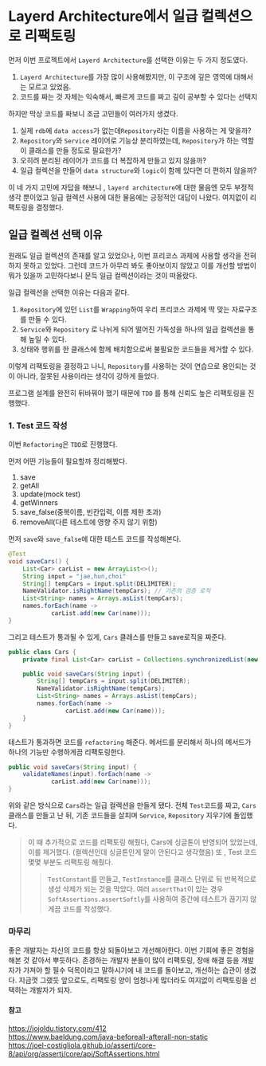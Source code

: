 # Layerd Architecture에서 일급 컬렉션으로 리팩토링

먼저 이번 프로젝트에서 ```Layerd Architecture```를 선택한 이유는 두 가지 정도였다.

1. ```Layerd Architecture```를 가장 많이 사용해봤지만, 이 구조에 깊은 영역에 대해서는 모르고 있었음.
2. 코드를 짜는 것 자체는 익숙해서, 빠르게 코드를 짜고 깊이 공부할 수 있다는 선택지

하지만 막상 코드를 짜보니 조금 고민들이 여러가지 생겼다.

1. 실제 ```rdb```에 ```data access```가 없는데```Repository```라는 이름을 사용하는 게 맞을까?
2. ```Repository```와 ```Service``` 레이어로 기능상 분리하였는데, ```Repository```가 하는 역할이 클래스를 만들 정도로 필요한가?
3. 오히려 분리된 레이어가 코드를 더 복잡하게 만들고 있지 않을까?
4. 일급 컬렉션을 만들어 ```data structure```와 ```logic```이 함께 있다면 더 편하지 않을까?

이 네 가지 고민에 자답을 해보니 , ```layerd architecture```에 대한 물음엔 모두 부정적 생각 뿐이었고 일급 컬렉션 사용에 대한 물음에는 긍정적인 대답이 나왔다.
여지없이 리팩토링을 결정했다.

## 일급 컬렉션 선택 이유
원래도 일급 컬렉션의 존재를 알고 있었으나, 이번 프리코스 과제에 사용할 생각을 전혀 하지 못하고 있었다.
그런데 코드가 아무리 봐도 좋아보이지 않았고 이를 개선할 방법이 뭐가 있을까 고민하다보니 문득 일급 컬렉션이라는 것이 떠올랐다.

일급 컬렉션을 선택한 이유는 다음과 같다.

1. ```Repository```에 있던 ```List```를 ```Wrapping```하여 우리 프리코스 과제에 딱 맞는 자료구조를 만들 수 있다.
2. ```Service```와 ```Repository``` 로 나뉘게 되어 떨어진 가독성을 하나의 일급 컬렉션을 통해 높일 수 있다. 
3. 상태와 행위를 한 클래스에 함께 배치함으로써 불필요한 코드들을 제거할 수 있다.

이렇게 리팩토링을 결정하고 나니, ```Repository```를 사용하는 것이 연습으로 용인되는 것이 아니라, 잘못된 사용이라는 생각이 강하게 들었다.

프로그램 설계를 완전히 뒤바꿔야 했기 때문에 ```TDD``` 를 통해 신뢰도 높은 리팩토링을 진행했다.

### 1. Test 코드 작성
이번 ```Refactoring```은 ```TDD```로 진행했다.

먼저 어떤 기능들이 필요할까 정리해봤다.
1. save
2. getAll
3. update(mock test)
4. getWinners
5. save_false(중복이름, 빈칸입력, 이름 제한 초과)
6. removeAll(다른 테스트에 영향 주지 않기 위함)


먼저 ```save```와 ```save_false```에 대한 테스트 코드를 작성해본다.

```java
@Test
void saveCars() {
    List<Car> carList = new ArrayList<>();
    String input = "jae,hun,choi"
    String[] tempCars = input.split(DELIMITER);
    NameValidator.isRightName(tempCars); // 기존의 검증 로직
    List<String> names = Arrays.asList(tempCars);
    names.forEach(name ->
            carList.add(new Car(name)));
}
```

그리고 테스트가 통과될 수 있게, ```Cars``` 클래스를 만들고 save로직을 짜준다.

```java
public class Cars {
    private final List<Car> carList = Collections.synchronizedList(new ArrayList<>());

    public void saveCars(String input) {
        String[] tempCars = input.split(DELIMITER);
        NameValidator.isRightName(tempCars);
        List<String> names = Arrays.asList(tempCars);
        names.forEach(name ->
                carList.add(new Car(name)));
    }
}
```

테스트가 통과하면 코드를 ```refactoring``` 해준다. 메서드를 분리해서 하나의 메서드가 하나의 기능만 수행하게끔 리팩토링한다.

```java
public void saveCars(String input) {
    validateNames(input).forEach(name ->
            carList.add(new Car(name)));
}
```

위와 같은 방식으로 ```Cars```라는 일급 컬렉션을 만들게 됐다. 전체 ```Test```코드를 짜고, ```Cars``` 클래스를 만들고 난 뒤, 기존 코드들을 살피며 ```Service```, ```Repository``` 지우기에 돌입했다.

> 이 때 추가적으로 코드를 리팩토링 해줬다, Cars에 싱글톤이 반영되어 있었는데, 이를 제거했다. (컬렉션인데 싱글톤인게 말이 안된다고 생각했음)
> 또 , Test 코드 몇몇 부분도 리팩토링 해줬다. 
> >```TestConstant```를 만들고, ```TestInstance```를 클래스 단위로 둬 반복적으로 생성 삭제가 되는 것을 막았다. 여러 ```assertThat```이 있는 경우 ```SoftAssertions.assertSoftly```를 사용하여 중간에 테스트가 끊기지 않게끔 코드를 작성했다.

### 마무리
좋은 개발자는 자신의 코드를 항상 되돌아보고 개선해야한다. 이번 기회에 좋은 경험을 해본 것 같아서 뿌듯하다. 
존경하는 개발자 분들이 많이 리팩토링, 장애 해결 등을 개발자가 가져야 할 필수 덕목이라고 말하시기에 내 코드를 돌아보고, 개선하는 습관이 생겼다.
지금껏 그랬듯 앞으로도, 리팩토링 양이 엄청나게 많더라도 여지없이 리팩토링을 선택하는 개발자가 되자.

#### 참고 
https://jojoldu.tistory.com/412  
https://www.baeldung.com/java-beforeall-afterall-non-static  
https://joel-costigliola.github.io/assertj/core-8/api/org/assertj/core/api/SoftAssertions.html




